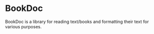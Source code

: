 
# BookDoc

BookDoc is a library for reading text/books and formatting their text for various purposes.
